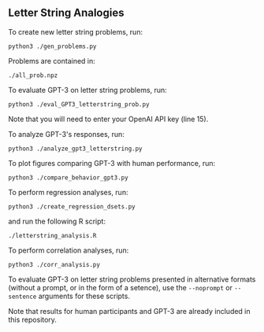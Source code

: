 ## Letter String Analogies

To create new letter string problems, run:
```
python3 ./gen_problems.py
```
Problems are contained in:
```
./all_prob.npz
```
To evaluate GPT-3 on letter string problems, run:
```
python3 ./eval_GPT3_letterstring_prob.py
```
Note that you will need to enter your OpenAI API key (line 15).

To analyze GPT-3's responses, run:
```
python3 ./analyze_gpt3_letterstring.py
```
To plot figures comparing GPT-3 with human performance, run:
```
python3 ./compare_behavior_gpt3.py
```
To perform regression analyses, run:
```
python3 ./create_regression_dsets.py
```
and run the following R script:
```
./letterstring_analysis.R
```
To perform correlation analyses, run:
```
python3 ./corr_analysis.py
```
To evaluate GPT-3 on letter string problems presented in alternative formats (without a prompt, or in the form of a setence), use the ```--noprompt``` or ```--sentence``` arguments for these scripts.

Note that results for human participants and GPT-3 are already included in this repository.
